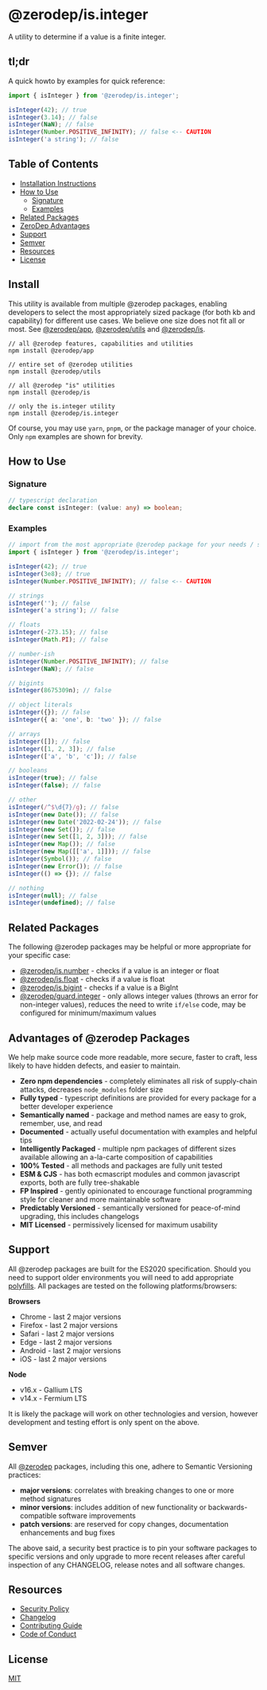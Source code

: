# @zerodep/is.integer

A utility to determine if a value is a finite integer.

## tl;dr

A quick howto by examples for quick reference:

```typescript
import { isInteger } from '@zerodep/is.integer';

isInteger(42); // true
isInteger(3.14); // false
isInteger(NaN); // false
isInteger(Number.POSITIVE_INFINITY); // false <-- CAUTION
isInteger('a string'); // false
```

## Table of Contents

- [Installation Instructions](#install)
- [How to Use](#how-to-use)
  - [Signature](#signature)
  - [Examples](#examples)
- [Related Packages](#related-packages)
- [ZeroDep Advantages](#advantages-of-zerodep-packages)
- [Support](#support)
- [Semver](#semver)
- [Resources](#resources)
- [License](#license)

## Install

This utility is available from multiple @zerodep packages, enabling developers to select the most appropriately sized package (for both kb and capability) for different use cases. We believe one size does not fit all or most. See [@zerodep/app](https://www.npmjs.com/package/@zerodep/app), [@zerodep/utils](https://www.npmjs.com/package/@zerodep/utils) and [@zerodep/is](https://www.npmjs.com/package/@zerodep/is).

```
// all @zerodep features, capabilities and utilities
npm install @zerodep/app

// entire set of @zerodep utilities
npm install @zerodep/utils

// all @zerodep "is" utilities
npm install @zerodep/is

// only the is.integer utility
npm install @zerodep/is.integer
```

Of course, you may use `yarn`, `pnpm`, or the package manager of your choice. Only `npm` examples are shown for brevity.

## How to Use

### Signature

```typescript
// typescript declaration
declare const isInteger: (value: any) => boolean;
```

### Examples

```typescript
// import from the most appropriate @zerodep package for your needs / specific use case (see the Install section above)
import { isInteger } from '@zerodep/is.integer';

isInteger(42); // true
isInteger(3e8); // true
isInteger(Number.POSITIVE_INFINITY); // false <-- CAUTION

// strings
isInteger(''); // false
isInteger('a string'); // false

// floats
isInteger(-273.15); // false
isInteger(Math.PI); // false

// number-ish
isInteger(Number.POSITIVE_INFINITY); // false
isInteger(NaN); // false

// bigints
isInteger(8675309n); // false

// object literals
isInteger({}); // false
isInteger({ a: 'one', b: 'two' }); // false

// arrays
isInteger([]); // false
isInteger([1, 2, 3]); // false
isInteger(['a', 'b', 'c']); // false

// booleans
isInteger(true); // false
isInteger(false); // false

// other
isInteger(/^$\d{7}/g); // false
isInteger(new Date()); // false
isInteger(new Date('2022-02-24')); // false
isInteger(new Set()); // false
isInteger(new Set([1, 2, 3])); // false
isInteger(new Map()); // false
isInteger(new Map([['a', 1]])); // false
isInteger(Symbol()); // false
isInteger(new Error()); // false
isInteger(() => {}); // false

// nothing
isInteger(null); // false
isInteger(undefined); // false
```

## Related Packages

The following @zerodep packages may be helpful or more appropriate for your specific case:

- [@zerodep/is.number](https://www.npmjs.com/package/@zerodep/is.number) - checks if a value is an integer or float
- [@zerodep/is.float](https://www.npmjs.com/package/@zerodep/is.float) - checks if a value is float
- [@zerodep/is.bigint](https://www.npmjs.com/package/@zerodep/is.bigint) - checks if a value is a BigInt
- [@zerodep/guard.integer](https://www.npmjs.com/package/@zerodep/guard.integer) - only allows integer values (throws an error for non-integer values), reduces the need to write `if/else` code, may be configured for minimum/maximum values

## Advantages of @zerodep Packages

We help make source code more readable, more secure, faster to craft, less likely to have hidden defects, and easier to maintain.

- **Zero npm dependencies** - completely eliminates all risk of supply-chain attacks, decreases `node_modules` folder size
- **Fully typed** - typescript definitions are provided for every package for a better developer experience
- **Semantically named** - package and method names are easy to grok, remember, use, and read
- **Documented** - actually useful documentation with examples and helpful tips
- **Intelligently Packaged** - multiple npm packages of different sizes available allowing an a-la-carte composition of capabilities
- **100% Tested** - all methods and packages are fully unit tested
- **ESM & CJS** - has both ecmascript modules and common javascript exports, both are fully tree-shakable
- **FP Inspired** - gently opinionated to encourage functional programming style for cleaner and more maintainable software
- **Predictably Versioned** - semantically versioned for peace-of-mind upgrading, this includes changelogs
- **MIT Licensed** - permissively licensed for maximum usability

## Support

All @zerodep packages are built for the ES2020 specification. Should you need to support older environments you will need to add appropriate [polyfills](https://developer.mozilla.org/en-US/docs/Glossary/Polyfill). All packages are tested on the following platforms/browsers:

**Browsers**

- Chrome - last 2 major versions
- Firefox - last 2 major versions
- Safari - last 2 major versions
- Edge - last 2 major versions
- Android - last 2 major versions
- iOS - last 2 major versions

**Node**

- v16.x - Gallium LTS
- v14.x - Fermium LTS

It is likely the package will work on other technologies and version, however development and testing effort is only spent on the above.

## Semver

All [@zerodep](https://github.com/cdepage/zerodep) packages, including this one, adhere to Semantic Versioning practices:

- **major versions**: correlates with breaking changes to one or more method signatures
- **minor versions**: includes addition of new functionality or backwards-compatible software improvements
- **patch versions**: are reserved for copy changes, documentation enhancements and bug fixes

The above said, a security best practice is to pin your software packages to specific versions and only upgrade to more recent releases after careful inspection of any CHANGELOG, release notes and all software changes.

## Resources

- [Security Policy](https://github.com/cdepage/zerodep/blob/main/SECURITY.md)
- [Changelog](https://github.com/cdepage/zerodep/blob/main/packages/is/is.integer/CHANGELOG.md)
- [Contributing Guide](https://github.com/cdepage/zerodep/blob/main/CONTRIBUTING.md)
- [Code of Conduct](https://github.com/cdepage/zerodep/blob/main/CODE_OF_CONDUCT.md)

## License

[MIT](https://github.com/cdepage/zerodep/blob/main/LICENSE)
